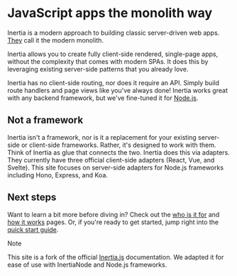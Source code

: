 # JavaScript apps the monolith way

Inertia is a modern approach to building classic server-driven web apps. [They](https://inertiajs.com) call it the modern monolith.

Inertia allows you to create fully client-side rendered, single-page apps, without the complexity that comes with modern SPAs. It does this by leveraging existing server-side patterns that you already love.

Inertia has no client-side routing, nor does it require an API. Simply build route handlers and page views like you've always done! Inertia works great with any backend framework, but we've fine-tuned it for [Node.js](https://nodejs.org/).

## Not a framework

Inertia isn't a framework, nor is it a replacement for your existing server-side or client-side frameworks. Rather, it's designed to work with them. Think of Inertia as glue that connects the two. Inertia does this via adapters. They currently have three official client-side adapters (React, Vue, and Svelte). This site focuses on server-side adapters for Node.js frameworks including Hono, Express, and Koa.

## Next steps

Want to learn a bit more before diving in? Check out the [who is it for](/who-is-it-for) and [how it works](/how-it-works) pages. Or, if you're ready to get started, jump right into the [quick start guide](/core/quick-start.md).

> [!NOTE]
> This site is a fork of the official [Inertia.js](https://inertiajs.com) documentation. We adapted it for ease of use with InertiaNode and Node.js frameworks.
